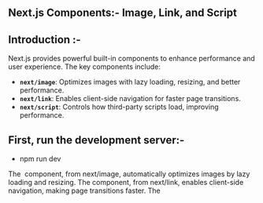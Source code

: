 ## Next.js Components:- Image, Link, and Script
## Introduction :- 
Next.js provides powerful built-in components to enhance performance and user experience. The key components include:

- **`next/image`**: Optimizes images with lazy loading, resizing, and better performance.
- **`next/link`**: Enables client-side navigation for faster page transitions.
- **`next/script`**: Controls how third-party scripts load, improving performance.

## First, run the development server:-
- npm run dev 

The <Image> component, from next/image, automatically optimizes images by lazy loading and resizing. The <Link> component, from next/link, enables client-side navigation, making page transitions faster. The <Script> component, from next/script, allows controlled loading of third-party scripts, supporting options like lazy loading and priority execution.
